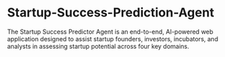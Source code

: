 # Startup-Success-Prediction-Agent
The Startup Success Predictor Agent is an end-to-end, AI-powered web application designed to assist startup founders, investors, incubators, and analysts in assessing startup potential across four key domains.
